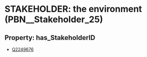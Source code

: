 # STAKEHOLDER: __the environment__ (PBN__Stakeholder_25)

## Property: has_StakeholderID

* [Q2249676](Q2249676)

